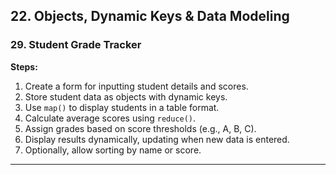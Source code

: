
## **22. Objects, Dynamic Keys & Data Modeling**  

### **29. Student Grade Tracker**  
**Steps:**  
1. Create a form for inputting student details and scores.  
2. Store student data as objects with dynamic keys.  
3. Use `map()` to display students in a table format.  
4. Calculate average scores using `reduce()`.  
5. Assign grades based on score thresholds (e.g., A, B, C).  
6. Display results dynamically, updating when new data is entered.  
7. Optionally, allow sorting by name or score.  

---
